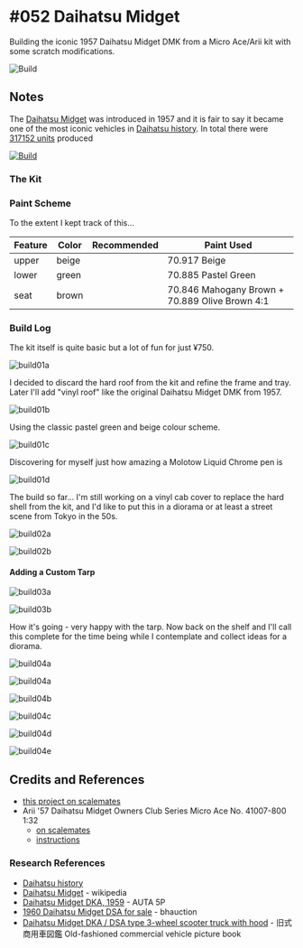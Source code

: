# #052 Daihatsu Midget

Building the iconic 1957 Daihatsu Midget DMK from a Micro Ace/Arii kit with some scratch modifications.

![Build](./assets/DaihatsuMidget_build.jpg?raw=true)

## Notes

The [Daihatsu Midget](https://en.wikipedia.org/wiki/Daihatsu_Midget) was introduced in 1957
and it is fair to say it became one of the most iconic vehicles in [Daihatsu history](https://www.daihatsu.com/company/history/E_history110/).
In total there were [317152 units](http://route0030.blog.fc2.com/blog-entry-147.html) produced

[![Build](./assets/1957_Daihatsu_Midget_01.jpg?raw=true)](https://en.wikipedia.org/wiki/File:1957_Daihatsu_Midget_01.jpg)

### The Kit

### Paint Scheme

To the extent I kept track of this...

| Feature         | Color    | Recommended | Paint Used |
|-----------------|----------|-------------|------------|
| upper           | beige    | | 70.917 Beige |
| lower           | green    | | 70.885 Pastel Green |
| seat            | brown    | | 70.846 Mahogany Brown + 70.889 Olive Brown 4:1 |

### Build Log

The kit itself is quite basic but a lot of fun for just ¥750.

![build01a](./assets/build01a.jpg?raw=true)

I decided to discard the hard roof from the kit and refine the frame and tray. Later I'll add "vinyl roof" like the original Daihatsu Midget DMK from 1957.

![build01b](./assets/build01b.jpg?raw=true)

Using the classic pastel green and beige colour scheme.

![build01c](./assets/build01c.jpg?raw=true)

Discovering for myself just how amazing a Molotow Liquid Chrome pen is

![build01d](./assets/build01d.jpg?raw=true)

The build so far... I'm still working on a vinyl cab cover to replace the hard shell from the kit, and I'd like to put this in a diorama or at least a street scene from Tokyo in the 50s.

![build02a](./assets/build02a.jpg?raw=true)

![build02b](./assets/build02b.jpg?raw=true)

#### Adding a Custom Tarp

![build03a](./assets/build03a.jpg?raw=true)

![build03b](./assets/build03b.jpg?raw=true)

How it's going - very happy with the tarp. Now back on the shelf and I'll call this complete for the time being while I contemplate and collect ideas for a diorama.

![build04a](./assets/build04a.jpg?raw=true)

![build04a](./assets/build04a.jpg?raw=true)

![build04b](./assets/build04b.jpg?raw=true)

![build04c](./assets/build04c.jpg?raw=true)

![build04d](./assets/build04d.jpg?raw=true)

![build04e](./assets/build04e.jpg?raw=true)

## Credits and References

* [this project on scalemates](https://www.scalemates.com/profiles/mate.php?id=74137&p=projects&project=127982)
* Arii '57 Daihatsu Midget Owners Club Series Micro Ace No. 41007-800 1:32
    * [on scalemates](https://www.scalemates.com/kits/micro-ace-41007-800-57-daihatsu-midget--276607)
    * [instructions](./assets/41007-800-instructions.pdf)

### Research References

* [Daihatsu history](https://www.daihatsu.com/company/history/E_history110/)
* [Daihatsu Midget](https://en.wikipedia.org/wiki/Daihatsu_Midget) - wikipedia
* [Daihatsu Midget DKA, 1959](https://auta5p.eu/lang/en/katalog/auto.php?idf=Daihatsu-Midget-DKA-3670) - AUTA 5P
* [1960 Daihatsu Midget DSA for sale](https://bhauction.com/en/private-sales/1960-daihatsu-midget-dsa) - bhauction
* [Daihatsu Midget DKA / DSA type 3-wheel scooter truck with hood](http://route0030.blog.fc2.com/blog-entry-147.html) - 旧式商用車図鑑 Old-fashioned commercial vehicle picture book
